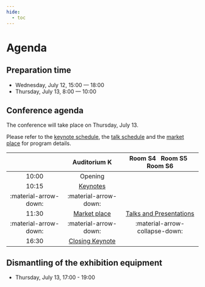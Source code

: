 ```yaml
---
hide:
  - toc
---
```


# Agenda

## Preparation time

- Wednesday, July 12, 15:00  — 18:00
- Thursday, July 13, 8:00 — 10:00

## Conference agenda

The conference will take place on Thursday, July 13.

Please refer to the [keynote schedule](/embedded-linux/keynotes/), the [talk
schedule](/embedded-linux/talks/) and the [market
place](/embedded-linux/market_place/) for program details.

<!-- ![Conference program](images/program_image.svg) -->

|                       | Auditorium K | Room S4 &nbsp; Room S5 &nbsp; Room S6 |
|:---------------------:|:------------:|:-------------------------------------:|
| 10:00                 | Opening      |                                       |
| 10:15                 | [Keynotes](/embedded-linux/keynotes/)|                |
| :material-arrow-down: | :material-arrow-down: |                              |
| 11:30                 | [Market place](/embedded-linux/market_place/)  | [Talks and Presentations](/embedded-linux/talks/)    |
| :material-arrow-down: | :material-arrow-down: |                                   :material-arrow-collapse-down: |
| 16:30                 | [Closing Keynote](/embedded-linux/keynotes/bosch/) |       |

## Dismantling of the exhibition equipment

- Thursday, July 13, 17:00 - 19:00
